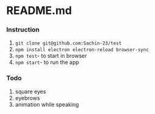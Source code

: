 # README.md

### Instruction
1. `git clone git@github.com:Sachin-23/test`
2. `npm install electron electron-reload browser-sync`
3. `npm test`- to start in browser
4. `npm start`- to run the app


### Todo

1. square eyes
2. eyebrows
3. animation while speaking

